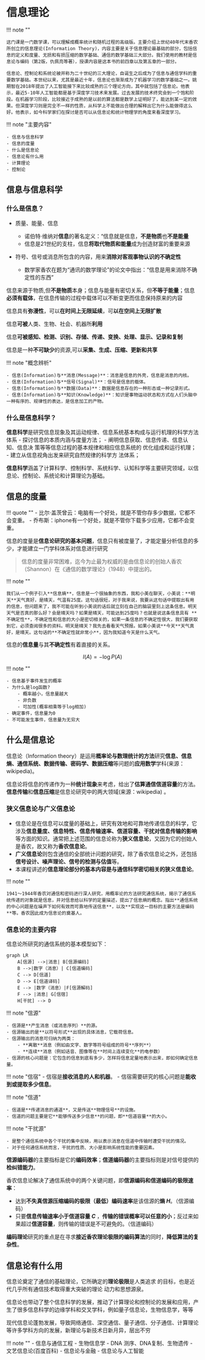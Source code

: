 # 信息理论

!!! note ""

    这门课是一门数学课，可以理解成概率统计和随机过程的高级版。主要介绍上世纪40年代末香农所创立的信息理论(Information Theory)，内容主要是关于信息理论最基础的部分，包括信息的定义和度量、无损和有损压缩的数学基础、通信的数学基础三大部分。我们使用的教材是信息论与编码（第2版，仇佩亮等著），授课内容是这本书的前四章以及第五章的一部分。
    
    信息论、控制论和系统论被并称为二十世纪的三大理论，自诞生之后成为了信息与通信学科的重要数学基础。本世纪以来，尤其是最近十年，信息论也渐渐成为了机器学习的数学基础之一。姚期智在2018年提出了人工智能接下来比较成熟的三个理论方向，其中就包括了信息论。他表示，最近5-10年人工智能都是基于深度学习技术来发展。过去发展的技术终究会到一个饱和阶段。在机器学习阶段，比较接近于成熟的是以前的算法都是数学上证明好了，能达到某一定的效果。但深度学习则是完全不一样的性质，从科学上不能做出合理的解释出它为什么能做得这么好。他表示，如今科学家们在探讨是否可以从信息论和统计物理学的角度来看深度学习。

!!! note "主要内容"

    - 信息与信息科学
    - 信息的度量
    - 什么是信息论
    - 信息论有什么用
    - 计算理论
    - 控制论

## 信息与信息科学

### 什么是信息？

- 质量、能量、信息
    - 诺伯特·维纳对**信息**的著名定义：“信息就是信息，**不是物质**也**不是能量**
    - 信息是21世纪的支柱，信息**将取代物质和能量**成为创造财富的重要来源

- 符号、信号或消息所包含的内容，用来**消除对客观事物认识的不确定性**
    - 数学家香农在题为“通讯的数学理论”的论文中指出：“信息是用来消除不确定性的东西”

信息来源于物质,但**不是物质**本身；信息与能量有密切关系，但**不等于能量**；信息**必须有载体**，在信息传输的过程中载体可以不断变更而信息保持原来的内容

信息具有**弥漫性**，可以**在时间上无限延续**，可**以在空间上无限扩散**

信息**可被**人类、生物、社会、机器所**利用**

信息**可被感知、检测、识别、存储、传递、变换、处理、显示、记录和复制**

信息是一种**不可缺少**的资源,可以**采集、生成、压缩、更新和共享**

!!! note "概念辨析"

    - 信息(Information)与**消息(Message)**：消息是信息的外壳，信息是消息的内核。
    - 信息(Information)与**信号(Signal)**：信号是信息的载体。
    - 信息(Information)与**数据(Data)**：数据是信息存在的一种形态或一种记录形式。
    - 信息(Information)与**知识(Knowledge)**：知识是事物运动状态和方式在人们头脑中一种有序的、规律性的表达，是信息加工的产物。

### 什么是信息科学？

**信息科学**是研究信息现象及其运动规律、信息系统基本构成与运行机理的科学方法体系
    - 探讨信息的本质内涵与度量方法；
    - 阐明信息获取、信息传递、信息认知、信息决
    策等等信息过程的基本规律和相应信息系统的
    优化组成和运行机理；
    - 建立从信息视角出发来研究自然规律的科学方
    法体系；

**信息科学**涵盖了计算科学、控制科学、系统科学、认知科学等主要研究领域，以信息论、控制论、系统论和计算理论为基础。

## 信息的度量

!!! quote ""
    - 比尔·盖茨曾云：电脑有一个好处，就是不管你存多少数据，它都不会变重。
    - 乔布斯：iphone有一个好处，就是不管你下载多少应用，它都不会变重。

信息的度量是**信息论研究的基本问题**，信息只有被度量了，才能定量分析信息的多少，才能建立一门学科体系对信息进行研究

> 信息的度量非常困难，迄今为止最为权威的是由信息论的创始人香农（Shannon）在《通信的数学理论》（1948）中提出的。

!!! note ""

    我们从一个例子引入**信息熵**，信息是一个很抽象的东西，我和小美在聊天，小美说：**明天**天气真好，是晴天，气温有25度。这句话很短，对于我来说，我要从这句话中提取出有用的信息，但问题来了，我不可能在听到小美说的话后就立刻在自己的脑袋里刻上这条信息。明天天气是否真的那么好？会是晴天吗？如果是晴天，可能达到25度吗？也就是说这条信息具有 **不确定性**，不确定性和信息的大小是密切相关的，如果一条信息的不确定性很大，我们要获取到它，必须查阅很多的资料。明天是晴天？我先去看看天气预报。如果小美说**今天**天气真好，是晴天。这句话的**不确定性就非常小**，因为我知道今天是什么天气。

信息的**信息量**与其**不确定性**有着直接的关系。

$$
I(A) = -\log P(A)
$$

!!! note ""

    - 信息基于事件发生的概率
    - 为什么是log函数?
        - 概率越小，信息量越大
        - 非负数
        - 可加性(概率相乘等于log相加)
    - 确定事件，信息量为0
    - 不可能发生事件，信息量为无穷大

## 什么是信息论

信息论（Information theory）是运用**概率论与数理统计的方法**研究**信息、信息熵、通信系统、数据传输、密码学、数据压缩**等问题的**应用数学**学科(来源：wikipedia)。

信息论将信息的传递作为一种**统计现象**来考虑，给出了**估算通信信道容量**的方法。**信息传输**和**信息压缩**是信息论研究中的两大领域(来源：wikipedia) 。

### 狭义信息论与广义信息论

- 信息论是在信息可以度量的基础上，研究有效地和可靠地传递信息的科学，它涉及**信息量度、信息特性、信息传输速率、信道容量、干扰对信息传输的影响**等方面的知识。通常把上述范围的信息论称为**狭义信息论**，又因为它的创始人是香农，故又称为**香农信息论**。
- **广义信息论**则包含通信的全部统计问题的研究，除了香农信息论之外，还包括**信号设计、噪声理论、信号的检测与估值**等。
- 本课程讲述的**信息理论部分的基本内容是与通信科学密切相关的狭义信息论**。

!!! note ""

    1941～1944年香农对通信和密码进行深人研究，用概率论的方法研究通信系统，揭示了通信系统传递的对象就是信息，并对信息给以科学的定量描述，提出了信息熵的概念。指出**通信系统的中心问题是在噪声下如何有效而可靠地传送信息**，以及**实现这一目标的主要方法是编码**等。香农因此成为信息论的奠基人。

### 信息论的主要内容

信息论所研究的通信系统的基本模型如下：

```mermaid
graph LR
    A[信源] -->|消息| B[信源编码]
    B -->|数字（消息）| C[信道编码]
    C --> D[信道]
    D --> E[信道译码]
    E --> |数字（消息）|F[信源解码]
    F --> |消息| G[信宿]
    H[干扰] --> D
```

!!! note "信源"

    - 信源是**产生消息（或消息序列）**的源。
    - 信源输出的是**以符号形式**出现的具体消息，它载荷信息。
    - 信源输出的消息可归纳为两类：
        - **离散**消息（例如由文字、数字等符号组成的符号**序列**）
        - **连续**消息（例如话音、图像等在**时间上连续变化**的电参数）
    - 信源的核心问题是：它包含的信息到底有多少，怎样将信息定量地表示出来，即如何确定信息量。

!!! note "信宿"
    - 信宿是**接收消息的人和机器**。
    - 信宿需要研究的核心问题是**能收到或提取多少信息**。

!!! note "信道"

    - 信道是**传递消息的通道**，又是传送**物理信号**的设施。
    - 信道的问题主要是它**能够传送多少信息**的问题，即**信道容量**的大小。

!!! note "干扰源"

    - 是整个通信系统中各个干扰的集中反映，用以表示消息在信道中传输时遭受干扰的情况。
    - 对于任何通信系统而言，干扰的性质、大小是影响系统性能的重要因素。

**信源编码器**的主要指标是它的**编码效率**；**信道编码器**的主要指标则是对信号提供的**检纠错能力**。

香农信息论解决了通信系统中的两个关键问题，即**信源编码和信道编码的极限速率**：

- 达到**不失真信源压缩编码的极限（最低）编码速率**是该信源的**熵 $H$**。（信源编码）
- 只要**信息传输速率小于信道容量 $C$** ，**传输的错误概率可以任意的小**；反过来如果超过**信道容量**，则传输的错误是不可避免的。（信道编码）

**编码理论**研究的重点是在寻求**接近香农理论极限的编码算法**的同时，**降低算法的复杂性**。

## 信息论有什么用

信息论奠定了通信的基础理论，它所确定的**理论极限**是人类追求
的目标，也是近代几乎所有通信技术取得重大突破的理论
动力和思想源泉。

信息论也带动了整个信息科学的发展，推动了计算理论和控制论的发展和应用，产生了很多信息科学的边缘学科和交叉学科，例如量子信息论，生物信息学，等等

现代信息论蓬勃发展，导致网络通信、深空通信、量子通信、分子通信、计算理论等许多学科方向的发展，新理论与新技术日新月异，层出不穷

!!! note ""
    - 信息与通信工程
    - 生物信息学
        - DNA 测序、DNA复制、生物遗传
    - 文艺信息论(百度百科)
    - 信息论与金融
    - 信息论与人工智能

